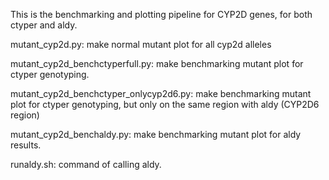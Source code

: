 This is the benchmarking and plotting pipeline for CYP2D genes, for both ctyper and aldy.

mutant_cyp2d.py: make normal mutant plot for all cyp2d alleles

mutant_cyp2d_benchctyperfull.py: make benchmarking mutant plot for ctyper genotyping.

mutant_cyp2d_benchctyper_onlycyp2d6.py: make benchmarking mutant plot for ctyper genotyping, but only on the same region with aldy (CYP2D6 region)

mutant_cyp2d_benchaldy.py: make benchmarking mutant plot for aldy results. 

runaldy.sh: command of calling aldy. 
